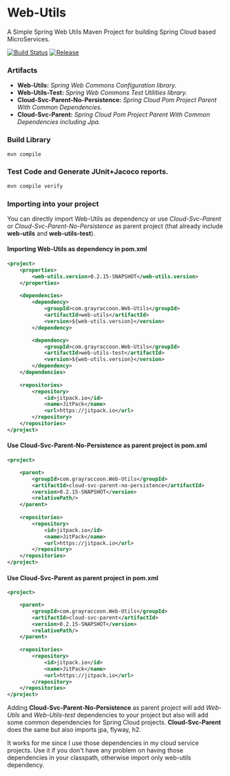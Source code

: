 # Web-Utils
A Simple Spring Web Utils Maven Project for building Spring Cloud based MicroServices.


[![Build Status](https://gitlab.com/GrayRaccoon/grayraccoon.gitlab.io/badges/master/pipeline.svg)](
https://gitlab.com/herychemo/Web-Utils)
[![Release](https://jitpack.io/v/com.grayraccoon/Web-Utils.svg)](
https://jitpack.io/#com.grayraccoon/Web-Utils)


### Artifacts
* __Web-Utils:__
_Spring Web Commons Configuration library._
* __Web-Utils-Test:__
_Spring Web Commons Test Utilities library._
* __Cloud-Svc-Parent-No-Persistence:__
_Spring Cloud Pom Project Parent With Common Dependencies._
* __Cloud-Svc-Parent:__
_Spring Cloud Pom Project Parent With Common Dependencies including Jpa._


### Build Library

```bash
mvn compile
``` 

### Test Code and Generate JUnit+Jacoco reports.

```bash
mvn compile verify
```


### Importing into your project

You can directly import Web-Utils as dependency 
or use _Cloud-Svc-Parent_ or _Cloud-Svc-Parent-No-Persistence_ as parent project 
(that already include __web-utils__ and __web-utils-test__).

#### Importing Web-Utils as dependency in pom.xml
```xml
<project>
    <properties>
        <web-utils.version>0.2.15-SNAPSHOT</web-utils.version>
    </properties>
    
    <dependencies>
        <dependency>
            <groupId>com.grayraccoon.Web-Utils</groupId>
            <artifactId>web-utils</artifactId>
            <version>${web-utils.version}</version>
        </dependency>

        <dependency>
            <groupId>com.grayraccoon.Web-Utils</groupId>
            <artifactId>web-utils-test</artifactId>
            <version>${web-utils.version}</version>
        </dependency>
    </dependencies>
    
    <repositories>
        <repository>
            <id>jitpack.io</id>
            <name>JitPack</name>
            <url>https://jitpack.io</url>
        </repository>
    </repositories>
</project>
```

#### Use Cloud-Svc-Parent-No-Persistence as parent project in pom.xml
```xml
<project>

    <parent>
        <groupId>com.grayraccoon.Web-Utils</groupId>
        <artifactId>cloud-svc-parent-no-persistence</artifactId>
        <version>0.2.15-SNAPSHOT</version>
        <relativePath/>
    </parent>
    
    <repositories>
        <repository>
            <id>jitpack.io</id>
            <name>JitPack</name>
            <url>https://jitpack.io</url>
        </repository>
    </repositories>
</project>
```

#### Use Cloud-Svc-Parent as parent project in pom.xml
```xml
<project>

    <parent>
        <groupId>com.grayraccoon.Web-Utils</groupId>
        <artifactId>cloud-svc-parent</artifactId>
        <version>0.2.15-SNAPSHOT</version>
        <relativePath/>
    </parent>
    
    <repositories>
        <repository>
            <id>jitpack.io</id>
            <name>JitPack</name>
            <url>https://jitpack.io</url>
        </repository>
    </repositories>
</project>
```


Adding __Cloud-Svc-Parent-No-Persistence__ as parent project will 
add _Web-Utils_ and _Web-Utils-test_ dependencies to your project
but also will add some common dependencies for Spring Cloud projects.
__Cloud-Svc-Parent__ does the same but also imports jpa, flyway, h2. 

It works for me since I use those dependencies in my cloud service projects.
Use it if you don't have any problem on having 
those dependencies in your classpath, 
otherwise import only web-utils dependency.

